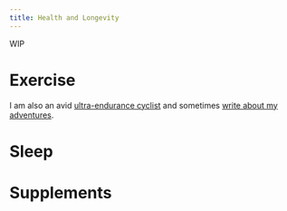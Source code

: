 ```yaml
---
title: Health and Longevity
---
```

WIP
# Exercise

I am also an avid [ultra-endurance cyclist](https://www.strava.com/activities/8737219081) and sometimes [write about my adventures](https://theradavist.com/argentina-gravel-cycling/). 

# Sleep 
# Supplements